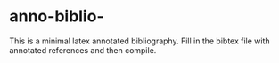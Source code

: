 # anno-biblio-
This is a minimal latex annotated bibliography. Fill in the bibtex file 
with annotated references and then compile. 


